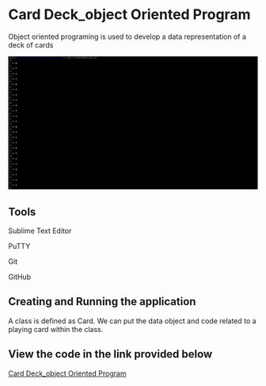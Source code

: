 # Card Deck_object Oriented Program

Object oriented programing is used to develop a data representation of a deck of cards 

![Deck of Cards in terminal window](/images/DeckofCardsTerminalscreenshot.png)


## Tools 

Sublime Text Editor

PuTTY

Git 

GitHub


## Creating and Running the application

A class is defined as Card. We can put the data object and code related to a playing card within the class.

## View the code in the link provided below

[Card Deck_object Oriented Program](https://github.com/OwitiDessy/ObjectOrientedProgram/blob/master/CardDeckRevised.rb)
